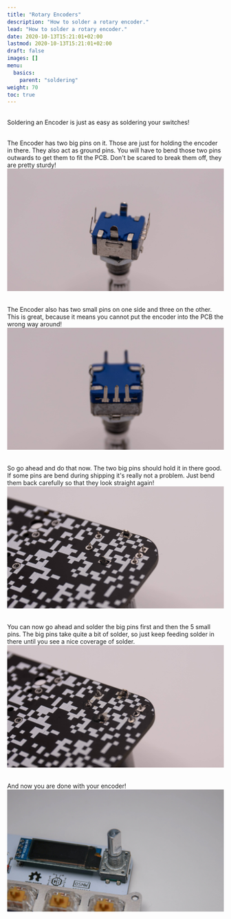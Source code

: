```yaml
---
title: "Rotary Encoders"
description: "How to solder a rotary encoder."
lead: "How to solder a rotary encoder."
date: 2020-10-13T15:21:01+02:00
lastmod: 2020-10-13T15:21:01+02:00
draft: false
images: []
menu:
  basics:
    parent: "soldering"
weight: 70
toc: true
---
```


<br>Soldering an Encoder is just as easy as soldering your switches!

<br>The Encoder has two big pins on it. Those are just for holding the encoder in there. They also act as ground pins. You will have to bend those two pins outwards to get them to fit the PCB. Don't be scared to break them off, they are pretty sturdy!
![rotary-big-pins](rotary-big-pins.jpg)

<br>The Encoder also has two small pins on one side and three on the other. This is great, because it means you cannot put the encoder into the PCB the wrong way around!
![rotary-smol-pins](rotary-smol-pins.jpg)

<br>So go ahead and do that now. The two big pins should hold it in there good. If some pins are bend during shipping it's really not a problem. Just bend them back carefully so that they look straight again!
![rotary-not-soldered](rotary-not-soldered.jpg)

<br>You can now go ahead and solder the big pins first and then the 5 small pins. The big pins take quite a bit of solder, so just keep feeding solder in there until you see a nice coverage of solder.
![rotary-soldered](rotary-soldered.jpg)

<br>And now you are done with your encoder!
![removenut](removenut.jpg)
